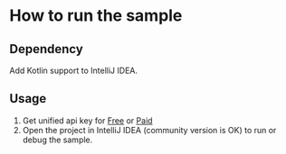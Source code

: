 # How to run the sample

## Dependency

Add Kotlin support to IntelliJ IDEA.

## Usage

1. Get unified api key for [Free](https://azure.microsoft.com/en-us/try/cognitive-services/?api=speech-services) or [Paid](https://go.microsoft.com/fwlink/?LinkId=872236)
1. Open the project in IntelliJ IDEA (community version is OK) to run or debug the sample.
